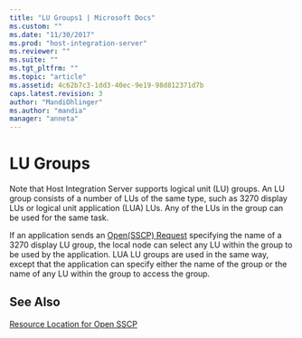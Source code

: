 ```yaml
---
title: "LU Groups1 | Microsoft Docs"
ms.custom: ""
ms.date: "11/30/2017"
ms.prod: "host-integration-server"
ms.reviewer: ""
ms.suite: ""
ms.tgt_pltfrm: ""
ms.topic: "article"
ms.assetid: 4c62b7c3-1dd3-40ec-9e19-98d812371d7b
caps.latest.revision: 3
author: "MandiOhlinger"
ms.author: "mandia"
manager: "anneta"
---
```

# LU Groups
Note that Host Integration Server supports logical unit (LU) groups. An LU group consists of a number of LUs of the same type, such as 3270 display LUs or logical unit application (LUA) LUs. Any of the LUs in the group can be used for the same task.  
  
 If an application sends an [Open(SSCP) Request](../HIS2010/open-sscp-request1.md) specifying the name of a 3270 display LU group, the local node can select any LU within the group to be used by the application. LUA LU groups are used in the same way, except that the application can specify either the name of the group or the name of any LU within the group to access the group.  
  
## See Also  
 [Resource Location for Open SSCP](../core/resource-location-for-open-sscp2.md)
